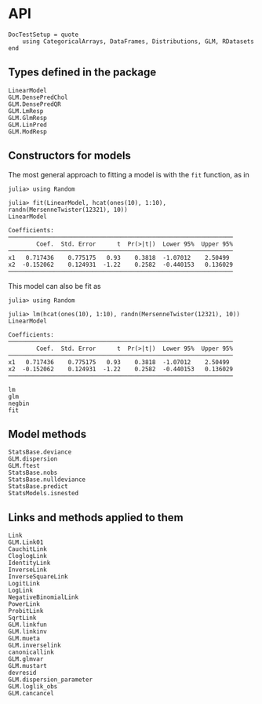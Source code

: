 # API

```@meta
DocTestSetup = quote
    using CategoricalArrays, DataFrames, Distributions, GLM, RDatasets
end
```

## Types defined in the package

```@docs
LinearModel
GLM.DensePredChol
GLM.DensePredQR
GLM.LmResp
GLM.GlmResp
GLM.LinPred
GLM.ModResp
```

## Constructors for models

The most general approach to fitting a model is with the `fit` function, as in
```jldoctest
julia> using Random

julia> fit(LinearModel, hcat(ones(10), 1:10), randn(MersenneTwister(12321), 10))
LinearModel

Coefficients:
────────────────────────────────────────────────────────────────
        Coef.  Std. Error      t  Pr(>|t|)  Lower 95%  Upper 95%
────────────────────────────────────────────────────────────────
x1   0.717436    0.775175   0.93    0.3818  -1.07012    2.50499
x2  -0.152062    0.124931  -1.22    0.2582  -0.440153   0.136029
────────────────────────────────────────────────────────────────
```

This model can also be fit as
```jldoctest
julia> using Random

julia> lm(hcat(ones(10), 1:10), randn(MersenneTwister(12321), 10))
LinearModel

Coefficients:
────────────────────────────────────────────────────────────────
        Coef.  Std. Error      t  Pr(>|t|)  Lower 95%  Upper 95%
────────────────────────────────────────────────────────────────
x1   0.717436    0.775175   0.93    0.3818  -1.07012    2.50499
x2  -0.152062    0.124931  -1.22    0.2582  -0.440153   0.136029
────────────────────────────────────────────────────────────────
```

```@docs
lm
glm
negbin
fit
```

## Model methods
```@docs
StatsBase.deviance
GLM.dispersion
GLM.ftest
StatsBase.nobs
StatsBase.nulldeviance
StatsBase.predict
StatsModels.isnested
```

## Links and methods applied to them
```@docs
Link
GLM.Link01
CauchitLink
CloglogLink
IdentityLink
InverseLink
InverseSquareLink
LogitLink
LogLink
NegativeBinomialLink
PowerLink
ProbitLink
SqrtLink
GLM.linkfun
GLM.linkinv
GLM.mueta
GLM.inverselink
canonicallink
GLM.glmvar
GLM.mustart
devresid
GLM.dispersion_parameter
GLM.loglik_obs
GLM.cancancel
```
